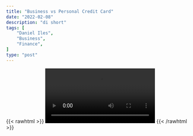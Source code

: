 ```yaml
---
title: "Business vs Personal Credit Card"
date: "2022-02-08"
description: "di short"
tags: [
    "Daniel Iles",
    "Business",
    "Finance",
]
type: "post"
---
```

{{< rawhtml >}}
    <video width="auto" height="auto" controls>
        <source src="https://clips.dev00ps.com/Daniel%20Iles/Business%20Vs%20Personal%20Credit.mp4" type="video/mp4"> 
    </video>
{{< /rawhtml >}}